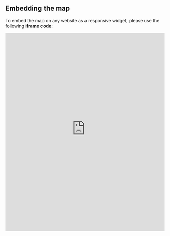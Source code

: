 ## Embedding the map

To embed the map on any website as a responsive widget, please use the following **iframe code**:

<iframe title="Euranet Map" aria-label="Map" id="euranet-map-share-of-renewables" src="https://map-share-renewable-energy.vercel.app" scrolling="no" frameborder="0"style="width: 0; min-width: 100% !important; border: none;" height="624"></iframe><script type="text/javascript">window.addEventListener("message",e=>{if("https://map-share-renewable-energy.vercel.app"!==e.origin)return;let t=e.data;if(t.height){document.getElementById("euranet-map-share-of-renewables").height=t.height+"px"}},!1)</script>